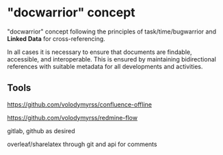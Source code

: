 # "docwarrior" concept

"docwarrior" concept following the principles of task/time/bugwarrior and __Linked Data__ for cross-referencing.

In all cases it is necessary to ensure that documents are findable, accessible, and interoperable.
This is ensured by maintaining bidirectional references with suitable metadata for all developments and activities.

## Tools

https://github.com/volodymyrss/confluence-offline

https://github.com/volodymyrss/redmine-flow

gitlab, github as desired

overleaf/sharelatex through git and api for comments
